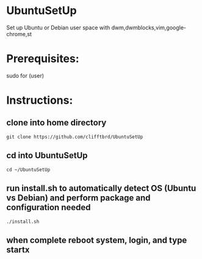 # UbuntuSetUp

Set up Ubuntu or Debian user space with dwm,dwmblocks,vim,google-chrome,st


# Prerequisites:

sudo for (user)


# Instructions:

## clone into home directory

```
git clone https://github.com/clifftbrd/UbuntuSetUp
```


## cd into UbuntuSetUp 

```
cd ~/UbuntuSetUp
```

## run install.sh to automatically detect OS (Ubuntu vs Debian) and perform package and configuration needed

```
./install.sh
```

## when complete reboot system, login, and type startx

